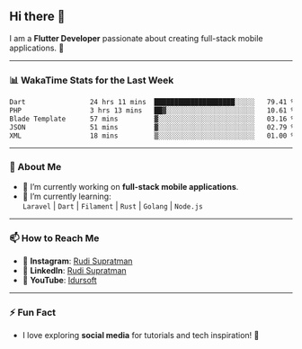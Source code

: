 ## Hi there 👋

I am a **Flutter Developer** passionate about creating full-stack mobile applications. 🚀

---

### 📊 WakaTime Stats for the Last Week
<!--START_SECTION:waka-->

```txt
Dart                24 hrs 11 mins  ████████████████████░░░░░   79.41 %
PHP                 3 hrs 13 mins   ██▓░░░░░░░░░░░░░░░░░░░░░░   10.61 %
Blade Template      57 mins         ▓░░░░░░░░░░░░░░░░░░░░░░░░   03.16 %
JSON                51 mins         ▓░░░░░░░░░░░░░░░░░░░░░░░░   02.79 %
XML                 18 mins         ▒░░░░░░░░░░░░░░░░░░░░░░░░   01.00 %
```

<!--END_SECTION:waka-->

---

### 🌱 About Me
- 🔭 I’m currently working on **full-stack mobile applications**.
- 🌱 I’m currently learning:  
  `Laravel` | `Dart` | `Filament` | `Rust` | `Golang` | `Node.js`

---

### 📫 How to Reach Me
- 💬 **Instagram**: [Rudi Supratman](https://www.instagram.com/rudisupratman97)  
- 💼 **LinkedIn**: [Rudi Supratman](https://www.linkedin.com/in/rudi-supratman-324233281)  
- 🎥 **YouTube**: [Idursoft](https://www.youtube.com/@adde5863)

---

### ⚡ Fun Fact
- I love exploring **social media** for tutorials and tech inspiration! 🎥
